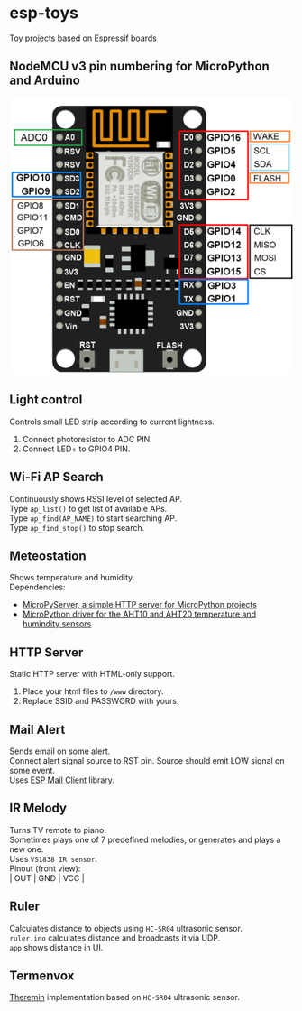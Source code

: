 # esp-toys
Toy projects based on Espressif boards

## NodeMCU v3 pin numbering for MicroPython and Arduino
![image_1](https://raw.githubusercontent.com/lxxxxl/esp-toys/master/images/pins.png?raw=true)  

## Light control
Controls small LED strip according to current lightness.  
1. Connect photoresistor to ADC PIN.  
2. Connect LED+ to GPIO4 PIN.  

## Wi-Fi AP Search
Continuously shows RSSI level of selected AP.  
Type `ap_list()` to get list of available APs.  
Type `ap_find(AP_NAME)` to start searching AP.  
Type `ap_find_stop()` to stop search.  

## Meteostation
Shows temperature and humidity.  
Dependencies:  
- [MicroPyServer, a simple HTTP server for MicroPython projects](https://github.com/troublegum/micropyserver)  
- [MicroPython driver for the AHT10 and AHT20 temperature and humindity sensors](https://github.com/targetblank/micropython_ahtx0)  

## HTTP Server
Static HTTP server with HTML-only support.  
1. Place your html files to `/www` directory.  
2. Replace SSID and PASSWORD with yours.  

## Mail Alert
Sends email on some alert.  
Connect alert signal source to RST pin. Source should emit LOW signal on some event.  
Uses [ESP Mail Client](https://github.com/mobizt/ESP-Mail-Client) library.

## IR Melody
Turns TV remote to piano.  
Sometimes plays one of 7 predefined melodies, or generates and plays a new one.  
Uses `VS1838 IR sensor`.  
Pinout (front view):  
| OUT | GND | VCC |

## Ruler
Calculates distance to objects using `HC-SR04` ultrasonic sensor.  
`ruler.ino` calculates distance and broadcasts it via UDP.  
`app` shows distance in UI.

## Termenvox
[Theremin](https://en.wikipedia.org/wiki/Theremin) implementation based on `HC-SR04` ultrasonic sensor.  